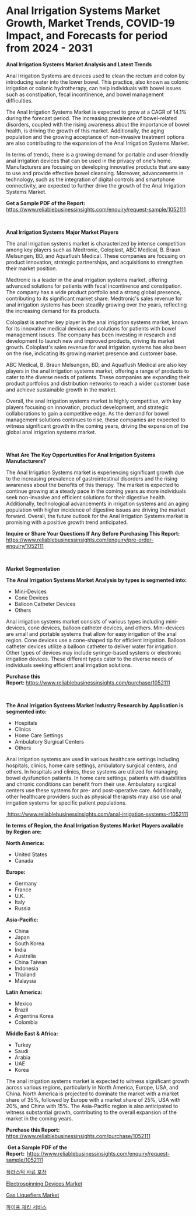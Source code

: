 <p><h1>Anal Irrigation Systems Market Growth, Market Trends, COVID-19 Impact, and Forecasts for period from 2024 - 2031</h1></p><p><strong>Anal Irrigation Systems Market Analysis and Latest Trends</strong></p>
<p><p>Anal Irrigation Systems are devices used to clean the rectum and colon by introducing water into the lower bowel. This practice, also known as colonic irrigation or colonic hydrotherapy, can help individuals with bowel issues such as constipation, fecal incontinence, and bowel management difficulties.</p><p>The Anal Irrigation Systems Market is expected to grow at a CAGR of 14.1% during the forecast period. The increasing prevalence of bowel-related disorders, coupled with the rising awareness about the importance of bowel health, is driving the growth of this market. Additionally, the aging population and the growing acceptance of non-invasive treatment options are also contributing to the expansion of the Anal Irrigation Systems Market.</p><p>In terms of trends, there is a growing demand for portable and user-friendly anal irrigation devices that can be used in the privacy of one's home. Manufacturers are focusing on developing innovative products that are easy to use and provide effective bowel cleansing. Moreover, advancements in technology, such as the integration of digital controls and smartphone connectivity, are expected to further drive the growth of the Anal Irrigation Systems Market.</p></p>
<p><strong>Get a Sample PDF of the Report:&nbsp;</strong> <a href="https://www.reliablebusinessinsights.com/enquiry/request-sample/1052111">https://www.reliablebusinessinsights.com/enquiry/request-sample/1052111</a></p>
<p>&nbsp;</p>
<p><strong>Anal Irrigation Systems Major Market Players</strong></p>
<p><p>The anal irrigation systems market is characterized by intense competition among key players such as Medtronic, Coloplast, ABC Medical, B. Braun Melsungen, BD, and Aquaflush Medical. These companies are focusing on product innovation, strategic partnerships, and acquisitions to strengthen their market position.</p><p>Medtronic is a leader in the anal irrigation systems market, offering advanced solutions for patients with fecal incontinence and constipation. The company has a wide product portfolio and a strong global presence, contributing to its significant market share. Medtronic's sales revenue for anal irrigation systems has been steadily growing over the years, reflecting the increasing demand for its products.</p><p>Coloplast is another key player in the anal irrigation systems market, known for its innovative medical devices and solutions for patients with bowel management issues. The company has been investing in research and development to launch new and improved products, driving its market growth. Coloplast's sales revenue for anal irrigation systems has also been on the rise, indicating its growing market presence and customer base.</p><p>ABC Medical, B. Braun Melsungen, BD, and Aquaflush Medical are also key players in the anal irrigation systems market, offering a range of products to cater to the diverse needs of patients. These companies are expanding their product portfolios and distribution networks to reach a wider customer base and achieve sustainable growth in the market.</p><p>Overall, the anal irrigation systems market is highly competitive, with key players focusing on innovation, product development, and strategic collaborations to gain a competitive edge. As the demand for bowel management solutions continues to rise, these companies are expected to witness significant growth in the coming years, driving the expansion of the global anal irrigation systems market.</p></p>
<p>&nbsp;</p>
<p><strong>What Are The Key Opportunities For Anal Irrigation Systems Manufacturers?</strong></p>
<p><p>The Anal Irrigation Systems market is experiencing significant growth due to the increasing prevalence of gastrointestinal disorders and the rising awareness about the benefits of this therapy. The market is expected to continue growing at a steady pace in the coming years as more individuals seek non-invasive and efficient solutions for their digestive health. Additionally, technological advancements in irrigation systems and an aging population with higher incidence of digestive issues are driving the market forward. Overall, the future outlook for the Anal Irrigation Systems market is promising with a positive growth trend anticipated.</p></p>
<p><strong>Inquire or Share Your Questions If Any Before Purchasing This Report:</strong> <a href="https://www.reliablebusinessinsights.com/enquiry/pre-order-enquiry/1052111">https://www.reliablebusinessinsights.com/enquiry/pre-order-enquiry/1052111</a></p>
<p>&nbsp;</p>
<p><strong>Market Segmentation</strong></p>
<p><strong>The Anal Irrigation Systems Market Analysis by types is segmented into:</strong></p>
<p><ul><li>Mini-Devices</li><li>Cone Devices</li><li>Balloon Catheter Devices</li><li>Others</li></ul></p>
<p><p>Anal irrigation systems market consists of various types including mini-devices, cone devices, balloon catheter devices, and others. Mini-devices are small and portable systems that allow for easy irrigation of the anal region. Cone devices use a cone-shaped tip for efficient irrigation. Balloon catheter devices utilize a balloon catheter to deliver water for irrigation. Other types of devices may include syringe-based systems or electronic irrigation devices. These different types cater to the diverse needs of individuals seeking efficient anal irrigation solutions.</p></p>
<p><strong>Purchase this Report:&nbsp;</strong><a href="https://www.reliablebusinessinsights.com/purchase/1052111">https://www.reliablebusinessinsights.com/purchase/1052111</a></p>
<p>&nbsp;</p>
<p><strong>The Anal Irrigation Systems Market Industry Research by Application is segmented into:</strong></p>
<p><ul><li>Hospitals</li><li>Clinics</li><li>Home Care Settings</li><li>Ambulatory Surgical Centers</li><li>Others</li></ul></p>
<p><p>Anal irrigation systems are used in various healthcare settings including hospitals, clinics, home care settings, ambulatory surgical centers, and others. In hospitals and clinics, these systems are utilized for managing bowel dysfunction patients. In home care settings, patients with disabilities and chronic conditions can benefit from their use. Ambulatory surgical centers use these systems for pre- and post-operative care. Additionally, other healthcare providers such as physical therapists may also use anal irrigation systems for specific patient populations.</p></p>
<p><a href="https://www.reliablebusinessinsights.com/anal-irrigation-systems-r1052111">&nbsp;https://www.reliablebusinessinsights.com/anal-irrigation-systems-r1052111</a></p>
<p><strong>In terms of Region, the Anal Irrigation Systems Market Players available by Region are:</strong></p>
<p>
    <p> <strong> North America: </strong>
        <ul>
            <li>United States</li>
            <li>Canada</li>
        </ul>
        </p> 
    <p> <strong> Europe: </strong>
        <ul>
            <li>Germany</li>
            <li>France</li>
            <li>U.K.</li>
            <li>Italy</li>
            <li>Russia</li>
        </ul>
        </p> 
    <p> <strong> Asia-Pacific: </strong>
        <ul>
            <li>China</li>
            <li>Japan</li>
            <li>South Korea</li>
            <li>India</li>
            <li>Australia</li>
            <li>China Taiwan</li>
            <li>Indonesia</li>
            <li>Thailand</li>
            <li>Malaysia</li>
        </ul>
        </p> 
    <p> <strong> Latin America: </strong>
        <ul>
            <li>Mexico</li>
            <li>Brazil</li>
            <li>Argentina Korea</li>
            <li>Colombia</li>
        </ul>
        </p> 
    <p> <strong> Middle East & Africa: </strong>
        <ul>
            <li>Turkey</li>
            <li>Saudi</li>
            <li>Arabia</li>
            <li>UAE</li>
            <li>Korea</li>
        </ul>
    </p>
    </p>
<p><p>The anal irrigation systems market is expected to witness significant growth across various regions, particularly in North America, Europe, USA, and China. North America is projected to dominate the market with a market share of 35%, followed by Europe with a market share of 25%, USA with 20%, and China with 15%. The Asia-Pacific region is also anticipated to witness substantial growth, contributing to the overall expansion of the market in the coming years.</p></p>
<p><strong>Purchase this Report: </strong><a href="https://www.reliablebusinessinsights.com/purchase/1052111">https://www.reliablebusinessinsights.com/purchase/1052111</a></p>
<p>&nbsp;<strong>Get a Sample PDF of the Report:&nbsp;&nbsp;</strong><a href="https://www.reliablebusinessinsights.com/enquiry/request-sample/1052111">https://www.reliablebusinessinsights.com/enquiry/request-sample/1052111</a></p>
<p><strong></strong></p>
<p><p><a href="https://github.com/gambitz1998/Market-Research-Report-List-1/blob/main/1156452180500.md">플라스틱 사료 포장</a></p><p><a href="https://github.com/jodemen/Market-Research-Report-List-3/blob/main/electrospinning-devices-market.md">Electrospinning Devices Market</a></p><p><a href="https://github.com/marloy8/Market-Research-Report-List-5/blob/main/gas-liquefiers-market.md">Gas Liquefiers Market</a></p><p><a href="https://github.com/AidenReinger/Market-Research-Report-List-1/blob/main/9985515180499.md">파이프 재킹 서비스</a></p></p>